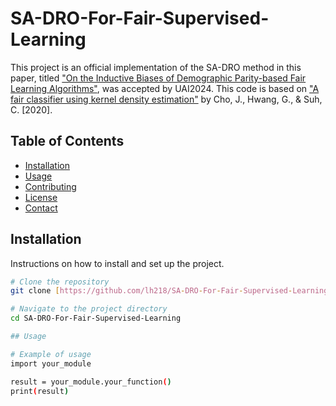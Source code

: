 # SA-DRO-For-Fair-Supervised-Learning

This project is an official implementation of the SA-DRO method in this paper, titled ["On the Inductive Biases of Demographic Parity-based Fair Learning Algorithms"](https://arxiv.org/abs/2402.18129), was accepted by UAI2024. This code is based on ["A fair classifier using kernel density estimation"](https://proceedings.neurips.cc/paper/2020/file/ac3870fcad1cfc367825cda0101eee62-Paper.pdf) by Cho, J., Hwang, G., & Suh, C. [2020].

## Table of Contents

- [Installation](#installation)
- [Usage](#usage)
- [Contributing](#contributing)
- [License](#license)
- [Contact](#contact)

## Installation

Instructions on how to install and set up the project.

```bash
# Clone the repository
git clone [https://github.com/lh218/SA-DRO-For-Fair-Supervised-Learning]

# Navigate to the project directory
cd SA-DRO-For-Fair-Supervised-Learning

## Usage

# Example of usage
import your_module

result = your_module.your_function()
print(result)
